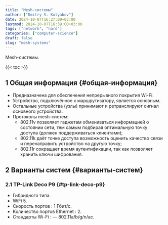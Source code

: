 ```yaml
---
title: "Mesh-системы"
author: ["Dmitry S. Kulyabov"]
date: 2024-10-07T16:27:00+03:00
lastmod: 2024-10-07T16:39:00+03:00
tags: ["network", "hard"]
categories: ["computer-science"]
draft: false
slug: "mesh-systems"
---
```


Mesh-системы.

<!--more-->

{{< toc >}}


## <span class="section-num">1</span> Общая информация {#общая-информация}

-   Предназначена для обеспечения непрерывного покрытия Wi-Fi.
-   Устройство, подключённое к маршрутизатору, является основным.
-   Остальные устройства (узлы) принимают и ретранслируют сигнал основного устройства.
-   Протоколы mesh-систем:
    -   802.11v позволяет гаджетам обмениваться информацией о состоянии сети, тем самым подбирая оптимальную точку доступа (должен поддерживаться клиентами);
    -   802.11k даёт точке доступа возможность оценить качество связи и перенаправить устройство на другую точку;
    -   802.11r сокращает время аутентификации, так как позволяет хранить ключи шифрования.


## <span class="section-num">2</span> Варианты систем {#варианты-систем}


### <span class="section-num">2.1</span> TP-Link Deco P9 {#tp-link-deco-p9}

-   Гибридного типа.
-   WiFi 5.
-   Скорость портов : 1 Гбит/с.
-   Количество портов Ethernet : 2.
-   Стандарты Wi-Fi : — 802.11a/b/g/n/ac.

